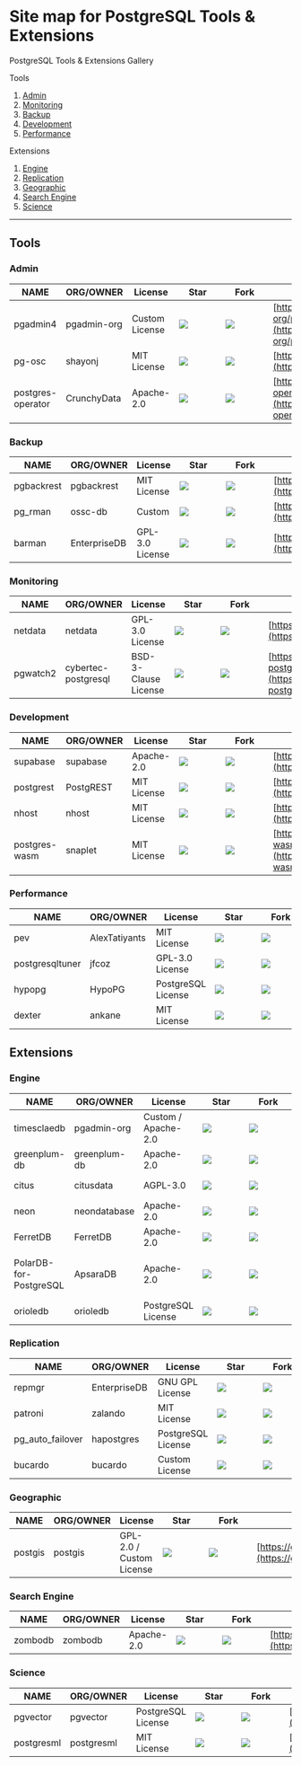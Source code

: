 # Site map for PostgreSQL Tools & Extensions
PostgreSQL Tools & Extensions Gallery

Tools
1. [Admin](#Admin)
1. [Monitoring](#Monitoring)
1. [Backup](#Backup)
1. [Development](#Development)
1. [Performance](#Performance)

Extensions
1. [Engine](#Engine)
1. [Replication](#Replication)
1. [Geographic](#Geographic)
1. [Search Engine](#Search-Engine)
1. [Science](#Science)

---

## Tools
### Admin
NAME|ORG/OWNER|License|&nbsp;&nbsp;&nbsp;&nbsp;Star&nbsp;&nbsp;&nbsp;&nbsp;|&nbsp;&nbsp;&nbsp;&nbsp;Fork&nbsp;&nbsp;&nbsp;&nbsp;|URL
-|-|-|-|-|-
pgadmin4|pgadmin-org|Custom License|<img src="https://img.shields.io/github/stars/pgadmin-org/pgadmin4">|<img src="https://img.shields.io/github/forks/pgadmin-org/pgadmin4">|[https://github.com/pgadmin-org/pgadmin4](https://github.com/pgadmin-org/pgadmin4)
pg-osc|shayonj|MIT License|<img src="https://img.shields.io/github/stars/shayonj/pg-osc">|<img src="https://img.shields.io/github/forks/shayonj/pg-osc">|[https://github.com/shayonj/pg-osc](https://github.com/shayonj/pg-osc)
postgres-operator|CrunchyData|Apache-2.0|<img src="https://img.shields.io/github/stars/CrunchyData/postgres-operator">|<img src="https://img.shields.io/github/forks/CrunchyData/postgres-operator">|[https://github.com/CrunchyData/postgres-operator](https://github.com/CrunchyData/postgres-operator)

### Backup
NAME|ORG/OWNER|License|&nbsp;&nbsp;&nbsp;&nbsp;Star&nbsp;&nbsp;&nbsp;&nbsp;|&nbsp;&nbsp;&nbsp;&nbsp;Fork&nbsp;&nbsp;&nbsp;&nbsp;|URL
-|-|-|-|-|-
pgbackrest|pgbackrest|MIT License|<img src="https://img.shields.io/github/stars/pgbackrest/pgbackrest">|<img src="https://img.shields.io/github/forks/pgbackrest/pgbackrest">|[https://github.com/pgbackrest/pgbackrest](https://github.com/pgbackrest/pgbackrest)
pg_rman|ossc-db|Custom|<img src="https://img.shields.io/github/stars/ossc-db/pg_rman">|<img src="https://img.shields.io/github/forks/ossc-db/pg_rman">|[https://github.com/ossc-db/pg_rman](https://github.com/ossc-db/pg_rman)
barman|EnterpriseDB|GPL-3.0 License|<img src="https://img.shields.io/github/stars/EnterpriseDB/barman">|<img src="https://img.shields.io/github/forks/EnterpriseDB/barman">|[https://github.com/EnterpriseDB/barman](https://github.com/EnterpriseDB/barman)

### Monitoring
NAME|ORG/OWNER|License|&nbsp;&nbsp;&nbsp;&nbsp;Star&nbsp;&nbsp;&nbsp;&nbsp;|&nbsp;&nbsp;&nbsp;&nbsp;Fork&nbsp;&nbsp;&nbsp;&nbsp;|URL
-|-|-|-|-|-
netdata|netdata|GPL-3.0 License|<img src="https://img.shields.io/github/stars/netdata/netdata">|<img src="https://img.shields.io/github/forks/netdata/netdata">|[https://github.com/netdata/netdata](https://github.com/netdata/netdata)
pgwatch2|cybertec-postgresql|BSD-3-Clause License|<img src="https://img.shields.io/github/stars/cybertec-postgresql/pgwatch2">|<img src="https://img.shields.io/github/forks/cybertec-postgresql/pgwatch2">|[https://github.com/cybertec-postgresql/pgwatch2](https://github.com/cybertec-postgresql/pgwatch2)

### Development
NAME|ORG/OWNER|License|&nbsp;&nbsp;&nbsp;&nbsp;Star&nbsp;&nbsp;&nbsp;&nbsp;|&nbsp;&nbsp;&nbsp;&nbsp;Fork&nbsp;&nbsp;&nbsp;&nbsp;|URL
-|-|-|-|-|-
supabase|supabase|Apache-2.0|<img src="https://img.shields.io/github/stars/supabase/supabase">|<img src="https://img.shields.io/github/forks/supabase/supabase">|[https://github.com/supabase/supabase](https://github.com/supabase/supabase)
postgrest|PostgREST|MIT License|<img src="https://img.shields.io/github/stars/PostgREST/postgrest">|<img src="https://img.shields.io/github/forks/PostgREST/postgrest">|[https://github.com/PostgREST/postgrest](https://github.com/PostgREST/postgrest)
nhost|nhost|MIT License|<img src="https://img.shields.io/github/stars/nhost/nhost">|<img src="https://img.shields.io/github/forks/nhost/nhost">|[https://github.com/nhost/nhost](https://github.com/nhost/nhost)
postgres-wasm|snaplet|MIT License|<img src="https://img.shields.io/github/stars/snaplet/postgres-wasm">|<img src="https://img.shields.io/github/forks/snaplet/postgres-wasm">|[https://github.com/snaplet/postgres-wasm](https://github.com/snaplet/postgres-wasm)

### Performance
NAME|ORG/OWNER|License|&nbsp;&nbsp;&nbsp;&nbsp;Star&nbsp;&nbsp;&nbsp;&nbsp;|&nbsp;&nbsp;&nbsp;&nbsp;Fork&nbsp;&nbsp;&nbsp;&nbsp;|URL
-|-|-|-|-|-
pev|AlexTatiyants|MIT License|<img src="https://img.shields.io/github/stars/AlexTatiyants/pev">|<img src="https://img.shields.io/github/forks/AlexTatiyants/pev">|[https://github.com/AlexTatiyants/pev](https://github.com/AlexTatiyants/pev)
postgresqltuner|jfcoz|GPL-3.0 License|<img src="https://img.shields.io/github/stars/jfcoz/postgresqltuner">|<img src="https://img.shields.io/github/forks/jfcoz/postgresqltuner">|[https://github.com/jfcoz/postgresqltuner](https://github.com/jfcoz/postgresqltuner)
hypopg|HypoPG|PostgreSQL License|<img src="https://img.shields.io/github/stars/HypoPG/hypopg">|<img src="https://img.shields.io/github/forks/HypoPG/hypopg">|[https://github.com/HypoPG/hypopg](https://github.com/HypoPG/hypopg)
dexter|ankane|MIT License|<img src="https://img.shields.io/github/stars/ankane/dexter">|<img src="https://img.shields.io/github/forks/ankane/dexter">|[https://github.com/ankane/dexter](https://github.com/ankane/dexter)

## Extensions
### Engine
NAME|ORG/OWNER|License|&nbsp;&nbsp;&nbsp;&nbsp;Star&nbsp;&nbsp;&nbsp;&nbsp;|&nbsp;&nbsp;&nbsp;&nbsp;Fork&nbsp;&nbsp;&nbsp;&nbsp;|URL
-|-|-|-|-|-
timesclaedb|pgadmin-org|Custom / Apache-2.0|<img src="https://img.shields.io/github/stars/timescale/timescaledb">|<img src="https://img.shields.io/github/forks/timescale/timescaledb">|[https://github.com/timescale/timescaledb](https://github.com/timescale/timescaledb)
greenplum-db|greenplum-db|Apache-2.0|<img src="https://img.shields.io/github/stars/greenplum-db/gpdb">|<img src="https://img.shields.io/github/forks/greenplum-db/gpdb">|[https://github.com/greenplum-db/gpdb](https://github.com/greenplum-db/gpdb)
citus|citusdata|AGPL-3.0|<img src="https://img.shields.io/github/stars/citusdata/citus">|<img src="https://img.shields.io/github/forks/citusdata/citus">|[https://github.com/citusdata/citus](https://github.com/citusdata/citus)
neon|neondatabase|Apache-2.0|<img src="https://img.shields.io/github/stars/neondatabase/neon">|<img src="https://img.shields.io/github/forks/neondatabase/neon">|[https://github.com/neondatabase/neon](https://github.com/neondatabase/neon)
FerretDB|FerretDB|Apache-2.0|<img src="https://img.shields.io/github/stars/FerretDB/FerretDB">|<img src="https://img.shields.io/github/forks/FerretDB/FerretDB">|[https://github.com/FerretDB/FerretDB](https://github.com/FerretDB/FerretDB)
PolarDB-for-PostgreSQL|ApsaraDB|Apache-2.0|<img src="https://img.shields.io/github/stars/ApsaraDB/PolarDB-for-PostgreSQL">|<img src="https://img.shields.io/github/forks/ApsaraDB/PolarDB-for-PostgreSQL">|[https://github.com/ApsaraDB/PolarDB-for-PostgreSQL](https://github.com/ApsaraDB/PolarDB-for-PostgreSQL)
orioledb|orioledb|PostgreSQL License|<img src="https://img.shields.io/github/stars/orioledb/orioledb">|<img src="https://img.shields.io/github/forks/orioledb/orioledb">|[https://github.com/orioledb/orioledb](https://github.com/orioledb/orioledb)

### Replication
NAME|ORG/OWNER|License|&nbsp;&nbsp;&nbsp;&nbsp;Star&nbsp;&nbsp;&nbsp;&nbsp;|&nbsp;&nbsp;&nbsp;&nbsp;Fork&nbsp;&nbsp;&nbsp;&nbsp;|URL
-|-|-|-|-|-
repmgr|EnterpriseDB|GNU GPL License|<img src="https://img.shields.io/github/stars/EnterpriseDB/repmgr">|<img src="https://img.shields.io/github/forks/EnterpriseDB/repmgr">|[https://github.com/EnterpriseDB/repmgr](https://github.com/EnterpriseDB/repmgr)
patroni|zalando|MIT License|<img src="https://img.shields.io/github/stars/zalando/patroni">|<img src="https://img.shields.io/github/forks/zalando/patroni">|[https://github.com/zalando/patroni](https://github.com/zalando/patroni)
pg_auto_failover|hapostgres|PostgreSQL License|<img src="https://img.shields.io/github/stars/hapostgres/pg_auto_failover">|<img src="https://img.shields.io/github/forks/hapostgres/pg_auto_failover">|[https://github.com/hapostgres/pg_auto_failover](https://github.com/hapostgres/pg_auto_failover)
bucardo|bucardo|Custom License|<img src="https://img.shields.io/github/stars/bucardo/bucardo">|<img src="https://img.shields.io/github/forks/bucardo/bucardo">|[https://github.com/bucardo/bucardo](https://github.com/bucardo/bucardo)

### Geographic
NAME|ORG/OWNER|License|&nbsp;&nbsp;&nbsp;&nbsp;Star&nbsp;&nbsp;&nbsp;&nbsp;|&nbsp;&nbsp;&nbsp;&nbsp;Fork&nbsp;&nbsp;&nbsp;&nbsp;|URL
-|-|-|-|-|-
postgis|postgis|GPL-2.0 / Custom License|<img src="https://img.shields.io/github/stars/postgis/postgis">|<img src="https://img.shields.io/github/forks/postgis/postgis">|[https://github.com/postgis/postgis](https://github.com/postgis/postgis)

### Search Engine
NAME|ORG/OWNER|License|&nbsp;&nbsp;&nbsp;&nbsp;Star&nbsp;&nbsp;&nbsp;&nbsp;|&nbsp;&nbsp;&nbsp;&nbsp;Fork&nbsp;&nbsp;&nbsp;&nbsp;|URL
-|-|-|-|-|-
zombodb|zombodb|Apache-2.0|<img src="https://img.shields.io/github/stars/zombodb/zombodb">|<img src="https://img.shields.io/github/forks/zombodb/zombodb">|[https://github.com/zombodb/zombodb](https://github.com/zombodb/zombodb)

### Science
NAME|ORG/OWNER|License|&nbsp;&nbsp;&nbsp;&nbsp;Star&nbsp;&nbsp;&nbsp;&nbsp;|&nbsp;&nbsp;&nbsp;&nbsp;Fork&nbsp;&nbsp;&nbsp;&nbsp;|URL
-|-|-|-|-|-
pgvector|pgvector|PostgreSQL License|<img src="https://img.shields.io/github/stars/pgvector/pgvector">|<img src="https://img.shields.io/github/forks/pgvector/pgvector">|[https://github.com/pgvector/pgvector](https://github.com/pgvector/pgvector)
postgresml|postgresml|MIT License|<img src="https://img.shields.io/github/stars/postgresml/postgresml">|<img src="https://img.shields.io/github/forks/postgresml/postgresml">|[https://github.com/postgresml/postgresml](https://github.com/postgresml/postgresml)
